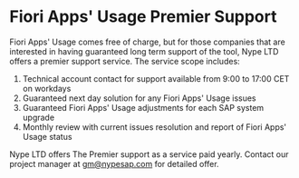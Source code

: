 # Fiori Apps' Usage  Premier Support

Fiori Apps' Usage comes free of charge, but for those companies that are interested in having guaranteed long term support of the tool, Nype LTD offers a premier support service. The service scope includes:
1.	Technical account contact for support available from 9:00 to 17:00 CET on workdays 
2.	Guaranteed next day solution for any Fiori Apps' Usage issues
3.	Guaranteed Fiori Apps' Usage adjustments for each SAP system upgrade
4.	Monthly review with current issues resolution and report of Fiori Apps' Usage status

Nype LTD offers The Premier support as a service paid yearly. Contact our project manager at gm@nypesap.com for detailed offer.

